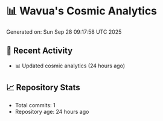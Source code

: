 # 📊 Wavua's Cosmic Analytics
Generated on: Sun Sep 28 09:17:58 UTC 2025

## 🚀 Recent Activity
- 📊 Updated cosmic analytics (24 hours ago)
## 📈 Repository Stats
- Total commits: 1
- Repository age: 24 hours ago
